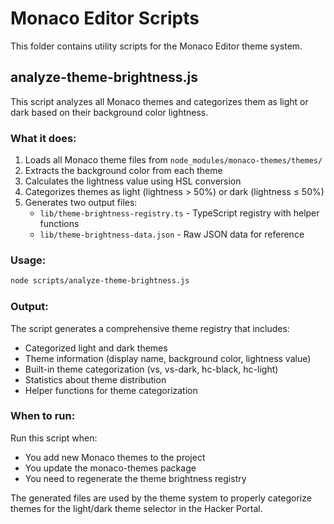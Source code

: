 # Monaco Editor Scripts

This folder contains utility scripts for the Monaco Editor theme system.

## analyze-theme-brightness.js

This script analyzes all Monaco themes and categorizes them as light or dark based on their background color lightness.

### What it does:

1. Loads all Monaco theme files from `node_modules/monaco-themes/themes/`
2. Extracts the background color from each theme
3. Calculates the lightness value using HSL conversion
4. Categorizes themes as light (lightness > 50%) or dark (lightness ≤ 50%)
5. Generates two output files:
   - `lib/theme-brightness-registry.ts` - TypeScript registry with helper functions
   - `lib/theme-brightness-data.json` - Raw JSON data for reference

### Usage:

```bash
node scripts/analyze-theme-brightness.js
```

### Output:

The script generates a comprehensive theme registry that includes:

- Categorized light and dark themes
- Theme information (display name, background color, lightness value)
- Built-in theme categorization (vs, vs-dark, hc-black, hc-light)
- Statistics about theme distribution
- Helper functions for theme categorization

### When to run:

Run this script when:

- You add new Monaco themes to the project
- You update the monaco-themes package
- You need to regenerate the theme brightness registry

The generated files are used by the theme system to properly categorize themes for the light/dark theme selector in the Hacker Portal.
